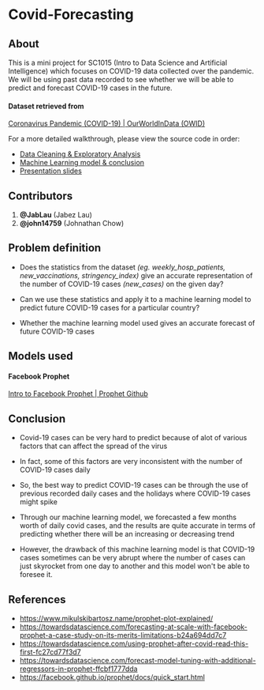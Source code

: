 # Covid-Forecasting

## About
This is a mini project for SC1015 (Intro to Data Science and Artificial Intelligence) which focuses on COVID-19 data collected over the pandemic. We will be using past data recorded to see whether we will be able to predict and forecast COVID-19 cases in the future.

#### Dataset retrieved from
[Coronavirus Pandemic (COVID-19) | OurWorldInData (OWID)](https://ourworldindata.org/coronavirus)

For a more detailed walkthrough, please view the source code in order:
- [Data Cleaning & Exploratory Analysis](https://github.com/john14759/covid-forecasting/blob/main/Data%20Cleaning%20%26%20Exploratory%20Analysis.ipynb)
- [Machine Learning model & conclusion](https://github.com/john14759/covid-forecasting/blob/main/Machine%20Learning%20-%20Facebook%20Prophet.ipynb)
- [Presentation slides]()

## Contributors
1. **@JabLau** (Jabez Lau)
2. **@john14759** (Johnathan Chow)

## Problem definition
- Does the statistics from the dataset *(eg. weekly_hosp_patients, new_vaccinations, stringency_index)* give an accurate representation of the number of COVID-19 cases *(new_cases)* on the given day?

- Can we use these statistics and apply it to a machine learning model to predict future COVID-19 cases for a particular country?

- Whether the machine learning model used gives an accurate forecast of future COVID-19 cases

## Models used
#### Facebook Prophet
[Intro to Facebook Prophet | Prophet Github](https://facebook.github.io/prophet/docs/quick_start.html)

## Conclusion
- Covid-19 cases can be very hard to predict because of alot of various factors that can affect the spread of the virus

- In fact, some of this factors are very inconsistent with the number of COVID-19 cases daily

- So, the best way to predict COVID-19 cases can be through the use of previous recorded daily cases and the holidays where COVID-19 cases might spike

- Through our machine learning model, we forecasted a few months worth of daily covid cases, and the results are quite accurate in terms of predicting whether there will be an increasing or decreasing trend

- However, the drawback of this machine learning model is that COVID-19 cases sometimes can be very abrupt where the number of cases can just skyrocket from one day to another and this model won't be able to foresee it.


## References

- https://www.mikulskibartosz.name/prophet-plot-explained/
- https://towardsdatascience.com/forecasting-at-scale-with-facebook-prophet-a-case-study-on-its-merits-limitations-b24a694dd7c7
- https://towardsdatascience.com/using-prophet-after-covid-read-this-first-fc27cd77f3d7
- https://towardsdatascience.com/forecast-model-tuning-with-additional-regressors-in-prophet-ffcbf1777dda
- https://facebook.github.io/prophet/docs/quick_start.html
